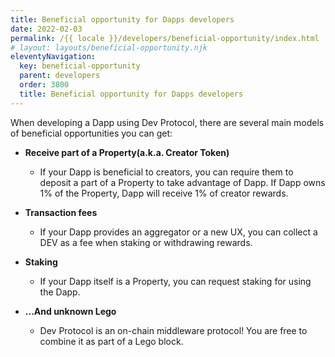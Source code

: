 ```yaml
---
title: Beneficial opportunity for Dapps developers
date: 2022-02-03
permalink: /{{ locale }}/developers/beneficial-opportunity/index.html
# layout: layouts/beneficial-opportunity.njk
eleventyNavigation:
  key: beneficial-opportunity
  parent: developers
  order: 3800
  title: Beneficial opportunity for Dapps developers
---
```


When developing a Dapp using Dev Protocol, there are several main models of beneficial opportunities you can get:

- **Receive part of a Property(a.k.a. Creator Token)**
  - If your Dapp is beneficial to creators, you can require them to deposit a part of a Property to take advantage of Dapp. If Dapp owns 1% of the Property, Dapp will receive 1% of creator rewards.

- **Transaction fees**
  - If your Dapp provides an aggregator or a new UX, you can collect a DEV as a fee when staking or withdrawing rewards.

- **Staking**
  - If your Dapp itself is a Property, you can request staking for using the Dapp.

-  **...And unknown Lego**
    - Dev Protocol is an on-chain middleware protocol! You are free to combine it as part of a Lego block.
